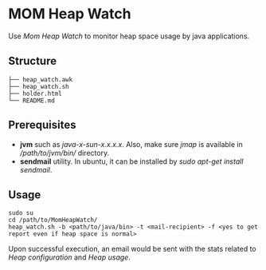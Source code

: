 # MOM Heap Watch

Use *Mom Heap Watch* to monitor heap space usage by java applications. 

## Structure
   
	├── heap_watch.awk
	├── heap_watch.sh
	├── holder.html
	└── README.md

## Prerequisites

* **jvm** such as *java-x-sun-x.x.x.x*. Also, make sure *jmap* is available in */path/to/jvm/bin/* directory.
* **sendmail** utility. In ubuntu, it can be installed by *sudo apt-get install sendmail*.

## Usage

	sudo su
	cd /path/to/MomHeapWatch/
	heap_watch.sh -b <path/to/java/bin> -t <mail-recipient> -f <yes to get report even if heap space is normal>

Upon successful execution, an email would be sent with the stats related to *Heap configuration* and *Heap usage*.